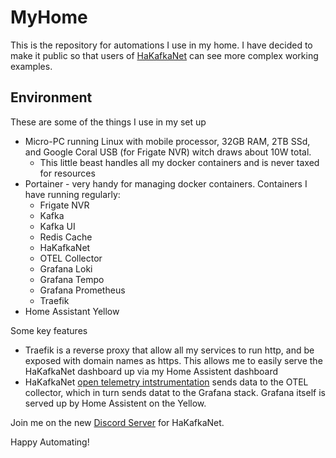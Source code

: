 # MyHome
This is the repository for automations I use in my home. I have decided to make it public so that users of [HaKafkaNet](https://github.com/leosperry/ha-kafka-net) can see more complex working examples.

## Environment
These are some of the things I use in my set up
* Micro-PC running Linux with mobile processor, 32GB RAM, 2TB SSd, and Google Coral USB (for Frigate NVR) witch draws about 10W total.
  * This little beast handles all my docker containers and is never taxed for resources
* Portainer - very handy for managing docker containers. Containers I have running regularly:
  * Frigate NVR
  * Kafka
  * Kafka UI
  * Redis Cache
  * HaKafkaNet
  * OTEL Collector
  * Grafana Loki
  * Grafana Tempo
  * Grafana Prometheus
  * Traefik
* Home Assistant Yellow

Some key features
* Traefik is a reverse proxy that allow all my services to run http, and be exposed with domain names as https. This allows me to easily serve the HaKafkaNet dashboard up via my Home Assistent dashboard
* HaKafkaNet [open telemetry intstrumentation](https://github.com/leosperry/ha-kafka-net/wiki/Open-Telemetry-Instrumentation) sends data to the OTEL collector, which in turn sends datat to the Grafana stack. Grafana itself is served up by Home Assistent on the Yellow.

Join me on the new [Discord Server](https://discord.gg/RaGu72RbCt) for HaKafkaNet.


Happy Automating!
